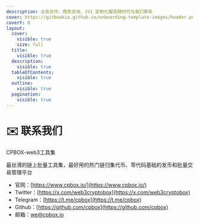 ```yaml
---
description: 业务合作、商务咨询、1V1 定制化服务随时可与我们联系
cover: https://gitbookio.github.io/onboarding-template-images/header.png
coverY: 0
layout:
  cover:
    visible: true
    size: full
  title:
    visible: true
  description:
    visible: true
  tableOfContents:
    visible: true
  outline:
    visible: true
  pagination:
    visible: true
---
```


# ✉️ 联系我们

CPBOX-web3工具集

最丝滑的链上批量工具集，最好用的热门链归集代币、零代码基础的发币和批量交易管理平台

* 官网：[https://www.cpbox.io/](https://www.cpbox.io/)
* Twitter：[https://x.com/web3cryptobox](https://x.com/web3cryptobox)
* Telegram：[https://t.me/cpbox](https://t.me/cpbox)
* Github：[https://github.com/cpbox](https://github.com/cpbox)
* 邮箱：[we@cpbox.io](mailto:we@cpbox.io)
